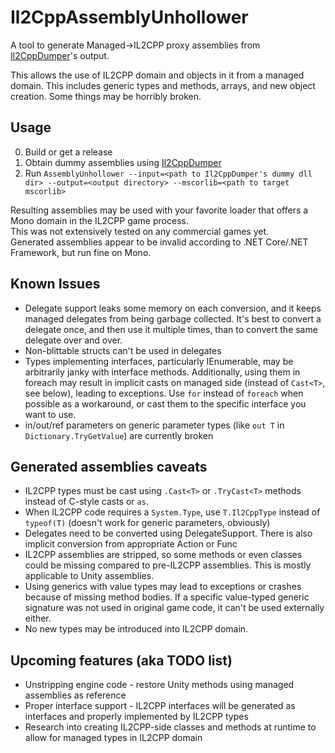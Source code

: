 # Il2CppAssemblyUnhollower
A tool to generate Managed->IL2CPP proxy assemblies from
 [Il2CppDumper](https://github.com/Perfare/Il2CppDumper )'s output.

This allows the use of IL2CPP domain and objects in it from a managed domain. 
This includes generic types and methods, arrays, and new object creation. Some things may be horribly broken. 
 
 ## Usage
  0. Build or get a release
  1. Obtain dummy assemblies using [Il2CppDumper](https://github.com/Perfare/Il2CppDumper)
  2. Run `AssemblyUnhollower --input=<path to Il2CppDumper's dummy dll dir> --output=<output directory> --mscorlib=<path to target mscorlib>`    
       
 Resulting assemblies may be used with your favorite loader that offers a Mono domain in the IL2CPP game process.    
 This was not extensively tested on any commercial games yet.  
 Generated assemblies appear to be invalid according to .NET Core/.NET Framework, but run fine on Mono.

## Known Issues
 * Delegate support leaks some memory on each conversion, and it keeps managed delegates from being garbage collected. It's best to convert a delegate once, and then use it multiple times, than to convert the same delegate over and over.
 * Non-blittable structs can't be used in delegates
 * Types implementing interfaces, particularly IEnumerable, may be arbitrarily janky with interface methods. Additionally, using them in foreach may result in implicit casts on managed side (instead of `Cast<T>`, see below), leading to exceptions. Use `for` instead of `foreach` when possible as a workaround, or cast them to the specific interface you want to use.
 * in/out/ref parameters on generic parameter types (like `out T` in `Dictionary.TryGetValue`) are currently broken

## Generated assemblies caveats
 * IL2CPP types must be cast using `.Cast<T>` or `.TryCast<T>` methods instead of C-style casts or `as`.
 * When IL2CPP code requires a `System.Type`, use `T.Il2CppType` instead of `typeof(T)` (doesn't work for generic parameters, obviously)
 * Delegates need to be converted using DelegateSupport. There is also implicit conversion from appropriate Action or Func
 * IL2CPP assemblies are stripped, so some methods or even classes could be missing compared to pre-IL2CPP assemblies. This is mostly applicable to Unity assemblies.
 * Using generics with value types may lead to exceptions or crashes because of missing method bodies. If a specific value-typed generic signature was not used in original game code, it can't be used externally either.
 * No new types may be introduced into IL2CPP domain.
 
## Upcoming features (aka TODO list)
 * Unstripping engine code - restore Unity methods using managed assemblies as reference
 * Proper interface support - IL2CPP interfaces will be generated as interfaces and properly implemented by IL2CPP types
 * Research into creating IL2CPP-side classes and methods at runtime to allow for managed types in IL2CPP domain